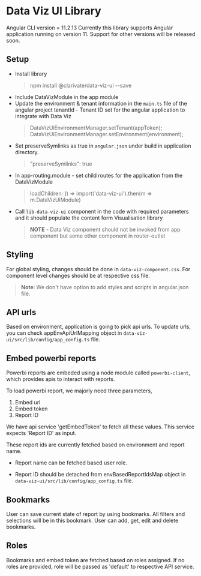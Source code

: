 # Data Viz UI Library

Angular CLI version = 11.2.13
Currently this library supports Angular application running on version 11. Support for other versions will be released soon.

## Setup

- Install library
  > npm install @clarivate/data-viz-ui --save
- Include DataVizModule in the app module
- Update the environment & tenant information in the `main.ts` file of the angular project
  tenantId - Tenant ID set for the angular application to integrate with Data Viz
  > DataVizUiEnvironmentManager.setTenant(appToken);
  > DataVizUiEnvironmentManager.setEnvironment(environment);
- Set preserveSymlinks as true in `angular.json` under build in application directory.
  > "preserveSymlinks": true
- In app-routing.module - set child routes for the application from the DataVizModule
  > loadChildren: () => import('data-viz-ui').then(m => m.DataVizUiModule)
- Call `lib-data-viz-ui` component in the code with required parameters and it should populate the content form Visualisation library
  > **NOTE** - Data Viz component should not be invoked from app component but some other component in router-outlet

## Styling

For global styling, changes should be done in `data-viz-component.css`. For component level changes should be at respective css file.

> **Note**: We don't have option to add styles and scripts in angular.json file.

## API urls

Based on environment, application is going to pick api urls. To update urls, you can check appEnvApiUrlMapping object in `data-viz-ui/src/lib/config/app_config.ts` file.

## Embed powerbi reports

Powerbi reports are embeded using a node module called `powerbi-client`, which provides apis to interact with reports.

To load powerbi report, we majorly need three parameters,

1. Embed url
2. Embed token
3. Report ID

We have api service 'getEmbedToken' to fetch all these values. This service expects 'Report ID' as input.

These report ids are currently fetched based on environment and report name.

- Report name can be fetched based user role.

- Report ID should be detached from envBasedReportIdsMap object in `data-viz-ui/src/lib/config/app_config.ts` file.

## Bookmarks

User can save current state of report by using bookmarks. All filters and selections will be in this bookmark. User can add, get, edit and delete bookmarks.

## Roles

Bookmarks and embed token are fetched based on roles assigned. If no roles are provided, role will be passed as 'default' to respective API service.
